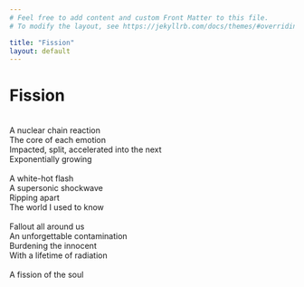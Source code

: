 ```yaml
---
# Feel free to add content and custom Front Matter to this file.
# To modify the layout, see https://jekyllrb.com/docs/themes/#overriding-theme-defaults

title: "Fission"
layout: default
---
```


# Fission

<br />A nuclear chain reaction
<br />The core of each emotion
<br />Impacted, split, accelerated into the next
<br />Exponentially growing
<br />
<br />A white-hot flash
<br />A supersonic shockwave
<br />Ripping apart 
<br />The world I used to know
<br />
<br />Fallout all around us
<br />An unforgettable contamination
<br />Burdening the innocent
<br />With a lifetime of radiation 
<br />
<br />A fission of the soul